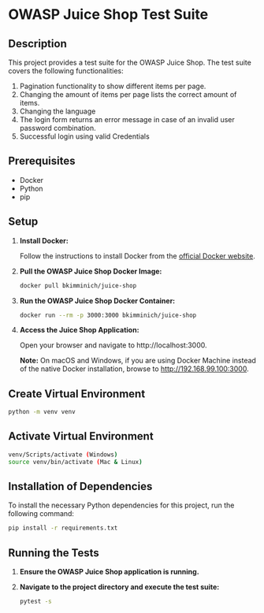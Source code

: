 # OWASP Juice Shop Test Suite

## Description

This project provides a test suite for the OWASP Juice Shop. The test suite covers the following functionalities:

1. Pagination functionality to show different items per page.
2. Changing the amount of items per page lists the correct amount of items.
3. Changing the language 
4. The login form returns an error message in case of an invalid user password combination.
5. Successful login using valid Credentials

## Prerequisites

- Docker
- Python
- pip

## Setup

1. **Install Docker:**

   Follow the instructions to install Docker from the [official Docker website](https://www.docker.com/).

2. **Pull the OWASP Juice Shop Docker Image:**

   ```sh
   docker pull bkimminich/juice-shop
   ```
3. **Run the OWASP Juice Shop Docker Container:**

   ```sh
   docker run --rm -p 3000:3000 bkimminich/juice-shop
   ```

4. **Access the Juice Shop Application:**

   Open your browser and navigate to http://localhost:3000.

   **Note:** On macOS and Windows, if you are using Docker Machine instead of the native Docker installation, browse to http://192.168.99.100:3000.

## Create Virtual Environment

   ```sh
   python -m venv venv
   ```
## Activate Virtual Environment

   ```sh
   venv/Scripts/activate (Windows) 
   source venv/bin/activate (Mac & Linux)
   ```

## Installation of Dependencies

To install the necessary Python dependencies for this project, run the following command:

```bash
pip install -r requirements.txt
```

## Running the Tests

1. **Ensure the OWASP Juice Shop application is running.**

2. **Navigate to the project directory and execute the test suite:**
   
   ```sh
   pytest -s
   ```
